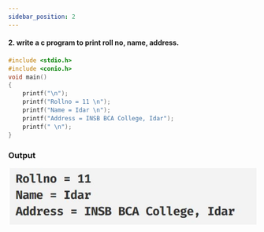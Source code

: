 ```yaml
---
sidebar_position: 2
---
```


#### 2. write a c program to print roll no, name, address. 

```c
#include <stdio.h>
#include <conio.h>
void main()
{
    printf("\n");
    printf("Rollno = 11 \n");
    printf("Name = Idar \n");
    printf("Address = INSB BCA College, Idar");
    printf(" \n");
}
```

### Output

![d](outputs\Practical-02.c.jpg)
